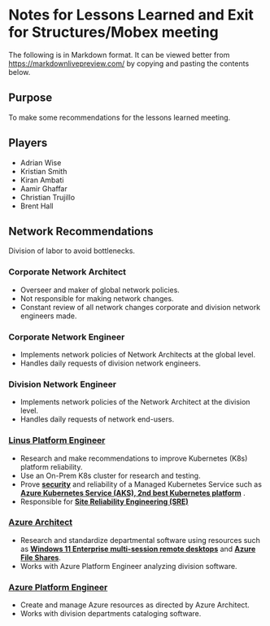 # Notes for Lessons Learned and Exit for Structures/Mobex meeting

The following is in Markdown format. It can be viewed better from https://markdownlivepreview.com/ by copying and pasting the contents below.

## Purpose

To make some recommendations for the lessons learned meeting.

## Players

- Adrian Wise
- Kristian Smith
- Kiran Ambati
- Aamir Ghaffar
- Christian Trujillo
- Brent Hall

## Network Recommendations

Division of labor to avoid bottlenecks.

  ### Corporate Network Architect

  - Overseer and maker of global network policies.
  - Not responsible for making network changes.
  - Constant review of all network changes corporate and division network engineers made.

  ### Corporate Network Engineer

  - Implements network policies of Network Architects at the global level.
  - Handles daily requests of division network engineers.

  ### Division Network Engineer

  - Implements network policies of the Network Architect at the division level.
  - Handles daily requests of network end-users.

### **[Linus Platform Engineer](https://platformengineering.org/blog/what-is-platform-engineering)** 

- Research and make recommendations to improve Kubernetes (K8s) platform reliability.
- Use an On-Prem K8s cluster for research and testing.
- Prove **[security](https://www.infracloud.io/blogs/request-level-authentication-authorization-istio-keycloak/)**
 and reliability of a Managed Kubernetes Service such as **[Azure Kubernetes Service (AKS), 2nd best Kubernetes platform](https://azure.microsoft.com/en-gb/products/kubernetes-service)**
.
- Responsible for **[Site Reliability Engineering (SRE)](https://aws.amazon.com/what-is/sre/#:~:text=Site%20reliability%20engineering%20(SRE)%20teams%20collect%20critical%20information%20that%20reflects,application%20responds%20to%20a%20request.)**

### **[Azure Architect](https://platformengineering.org/blog/what-is-platform-engineering)**

- Research and standardize departmental software using resources such as **[Windows 11 Enterprise multi-session remote desktops](https://learn.microsoft.com/en-us/mem/intune/fundamentals/azure-virtual-desktop-multi-session)** and **[Azure File Shares](https://learn.microsoft.com/en-us/azure/storage/files/storage-files-introduction#why-azure-files-is-useful)**.
- Works with Azure Platform Engineer analyzing division software.

### **[Azure Platform Engineer](https://platformengineering.org/blog/what-is-platform-engineering)**

- Create and manage Azure resources as directed by Azure Architect.
- Works with division departments cataloging software.
